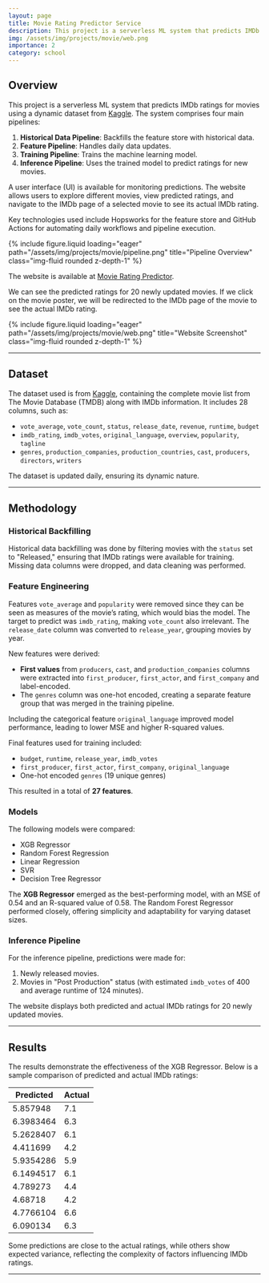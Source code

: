 ```yaml
---
layout: page
title: Movie Rating Predictor Service
description: This project is a serverless ML system that predicts IMDb ratings for movies using a dynamic dataset from Kaggle.
img: /assets/img/projects/movie/web.png
importance: 2
category: school
---
```


## Overview

This project is a serverless ML system that predicts IMDb ratings for movies using a dynamic dataset from [Kaggle](https://www.kaggle.com/datasets/alanvourch/tmdb-movies-daily-updates/data). The system comprises four main pipelines:

1. **Historical Data Pipeline**: Backfills the feature store with historical data.
2. **Feature Pipeline**: Handles daily data updates.
3. **Training Pipeline**: Trains the machine learning model.
4. **Inference Pipeline**: Uses the trained model to predict ratings for new movies.

A user interface (UI) is available for monitoring predictions. The website allows users to explore different movies, view predicted ratings, and navigate to the IMDb page of a selected movie to see its actual IMDb rating. 

Key technologies used include Hopsworks for the feature store and GitHub Actions for automating daily workflows and pipeline execution.

<div class="row">
    <div class="col-sm mt-3 mt-md-0">
        {% include figure.liquid loading="eager" path="/assets/img/projects/movie/pipeline.png" title="Pipeline Overview" class="img-fluid rounded z-depth-1" %}
    </div>
</div>

The website is available at [Movie Rating Predictor](https://martinebravo.github.io/movie-rating-predictor-service/).

We can see the predicted ratings for 20 newly updated movies. If we click on the movie poster, we will be redirected to the IMDb page of the movie to see the actual IMDb rating.

<div class="row">
    <div class="col-sm mt-3 mt-md-0">
        {% include figure.liquid loading="eager" path="/assets/img/projects/movie/web.png" title="Website Screenshot" class="img-fluid rounded z-depth-1" %}
    </div>
</div>

---

## Dataset

The dataset used is from [Kaggle](https://www.kaggle.com/datasets/alanvourch/tmdb-movies-daily-updates/data), containing the complete movie list from The Movie Database (TMDB) along with IMDb information. It includes 28 columns, such as:

- `vote_average`, `vote_count`, `status`, `release_date`, `revenue`, `runtime`, `budget`
- `imdb_rating`, `imdb_votes`, `original_language`, `overview`, `popularity`, `tagline`
- `genres`, `production_companies`, `production_countries`, `cast`, `producers`, `directors`, `writers`

The dataset is updated daily, ensuring its dynamic nature.

---

## Methodology

### Historical Backfilling

Historical data backfilling was done by filtering movies with the `status` set to "Released," ensuring that IMDb ratings were available for training. Missing data columns were dropped, and data cleaning was performed.

### Feature Engineering

Features `vote_average` and `popularity` were removed since they can be seen as measures of the movie’s rating, which would bias the model. The target to predict was `imdb_rating`, making `vote_count` also irrelevant. The `release_date` column was converted to `release_year`, grouping movies by year.

New features were derived:
- **First values** from `producers`, `cast`, and `production_companies` columns were extracted into `first_producer`, `first_actor`, and `first_company` and label-encoded.
- The `genres` column was one-hot encoded, creating a separate feature group that was merged in the training pipeline.

Including the categorical feature `original_language` improved model performance, leading to lower MSE and higher R-squared values.

Final features used for training included:
- `budget`, `runtime`, `release_year`, `imdb_votes`
- `first_producer`, `first_actor`, `first_company`, `original_language`
- One-hot encoded `genres` (19 unique genres)

This resulted in a total of **27 features**.

### Models

The following models were compared:
- XGB Regressor
- Random Forest Regression
- Linear Regression
- SVR
- Decision Tree Regressor

The **XGB Regressor** emerged as the best-performing model, with an MSE of 0.54 and an R-squared value of 0.58. The Random Forest Regressor performed closely, offering simplicity and adaptability for varying dataset sizes.

### Inference Pipeline

For the inference pipeline, predictions were made for:
1. Newly released movies.
2. Movies in "Post Production" status (with estimated `imdb_votes` of 400 and average runtime of 124 minutes).

The website displays both predicted and actual IMDb ratings for 20 newly updated movies.

---

## Results

The results demonstrate the effectiveness of the XGB Regressor. Below is a sample comparison of predicted and actual IMDb ratings:

Predicted | Actual
--- | ---
5.857948 | 7.1
6.3983464 | 6.3
5.2628407 | 6.1
4.411699 | 4.2
5.9354286 | 5.9
6.1494517 | 6.1
4.789273 | 4.4
4.68718 | 4.2
4.7766104 | 6.6
6.090134 | 6.3

Some predictions are close to the actual ratings, while others show expected variance, reflecting the complexity of factors influencing IMDb ratings.

---

